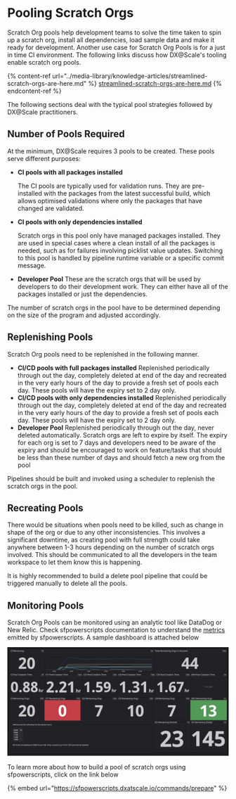 # Pooling Scratch Orgs

Scratch Org pools help development teams to solve the time taken to spin up a scratch org, install all dependencies, load sample data and make it ready for development. Another use case for Scratch Org Pools is for a just in time CI environment. The following links discuss how DX@Scale's tooling enable scratch org pools.

{% content-ref url="../media-library/knowledge-articles/streamlined-scratch-orgs-are-here.md" %}
[streamlined-scratch-orgs-are-here.md](../media-library/knowledge-articles/streamlined-scratch-orgs-are-here.md)
{% endcontent-ref %}

The following sections deal with the typical pool strategies followed by DX@Scale practitioners.

## Number of Pools Required

At the minimum, DX@Scale requires 3 pools to be created. These pools serve different purposes:

*   **CI pools with all packages installed**

    The CI pools are typically used for validation runs. They are pre-installed with the packages from the latest successful build, which allows optimised validations where only the packages that have changed are validated.
*   **CI pools with only dependencies installed**

    Scratch orgs in this pool only have managed packages installed. They are used in special cases where a clean install of all the packages is needed, such as for failures involving picklist value updates. Switching to this pool is handled by pipeline runtime variable or a specific commit message.
* **Developer Pool** These are the scratch orgs that will be used by developers to do their development work. They can either have all of the packages installed or just the dependencies.

The number of scratch orgs in the pool have to be determined depending on the size of the program and adjusted accordingly.

## Replenishing Pools

Scratch Org pools need to be replenished in the following manner.

* **CI/CD pools with full packages installed** Replenished periodically through out the day, completely deleted at end of the day and recreated in the very early hours of the day to provide a fresh set of pools each day. These pools will have the expiry set to 2 day only.
* **CI/CD pools with only dependencies installed** Replenished periodically through out the day, completely deleted at end of the day and recreated in the very early hours of the day to provide a fresh set of pools each day. These pools will have the expiry set to 2 day only.
* **Developer Pool** Replenished periodically through out the day, never deleted automatically. Scratch orgs are left to expire by itself. The expiry for each org is set to 7 days and developers need to be aware of the expiry and should be encouraged to work on feature/tasks that should be less than these number of days and should fetch a new org from the pool

Pipelines should be built and invoked using a scheduler to replenish the scratch orgs in the pool.

## Recreating Pools

There would be situations when pools need to be killed, such as change in shape of the org or due to any other inconsistencies. This involves a significant downtime, as creating pool with full strength could take anywhere between 1-3 hours depending on the number of scratch orgs involved. This should be communicated to all the developers in the team workspace to let them know this is happening.

It is highly recommended to build a delete pool pipeline that could be triggered manually to delete all the pools.

## Monitoring Pools

Scratch Org Pools can be monitored using an analytic tool like DataDog or New Relic. Check sfpowerscripts documentation to understand the [metrics](../sfpowerscripts/metrics-and-dashboards.md) emitted by sfpowerscripts. A sample dashboard is attached below

![](<../.gitbook/assets/image (81).png>)

To learn more about how to build a pool of scratch orgs using sfpowerscripts, click on the link below

{% embed url="https://sfpowerscripts.dxatscale.io/commands/prepare" %}
